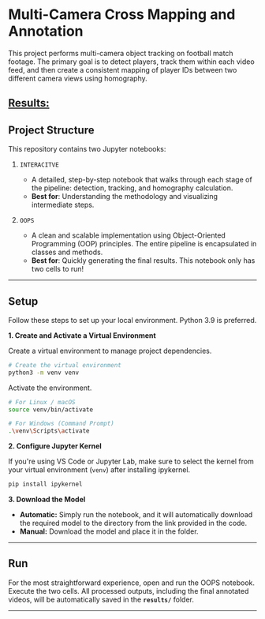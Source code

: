 
# Multi-Camera Cross Mapping and Annotation

This project performs multi-camera object tracking on football match footage. The primary goal is to detect players, track them within each video feed, and then create a consistent mapping of player IDs between two different camera views using homography.

[Results:](https://drive.google.com/file/d/1mHkfg7uMtfYaxyP3l5c6Or1MGDqXeMvk/view?usp=sharing)
-----

## Project Structure

This repository contains two  Jupyter notebooks:

1.  `INTERACITVE`

      * A detailed, step-by-step notebook that walks through each stage of the pipeline: detection, tracking, and homography calculation.
      * **Best for**: Understanding the methodology and visualizing intermediate steps.

2.  `OOPS`
      * A clean and scalable implementation using Object-Oriented Programming (OOP) principles. The entire pipeline is encapsulated in classes and methods.
      * **Best for**: Quickly generating the final results. This notebook only has two cells to run\!

-----

## Setup

Follow these steps to set up your local environment. Python 3.9 is preferred.

**1. Create and Activate a Virtual Environment**

Create a virtual environment to manage project dependencies.

```bash
# Create the virtual environment
python3 -m venv venv
```

Activate the environment.

```bash
# For Linux / macOS
source venv/bin/activate

# For Windows (Command Prompt)
.\venv\Scripts\activate
```

**2. Configure Jupyter Kernel**

If you're using VS Code or Jupyter Lab, make sure to select the kernel from your virtual environment (`venv`) after installing ipykernel. 

```bash
pip install ipykernel
```

**3. Download the Model**

  * **Automatic:** Simply run the notebook, and it will automatically download the required model to the directory from the link provided in the code.
  * **Manual:** Download the model and place it in the folder.

-----

## Run

  For the most straightforward experience, open and run the OOPS notebook.
  Execute the two cells.
  All processed outputs, including the final annotated videos, will be automatically saved in the **`results/`** folder.

-----
